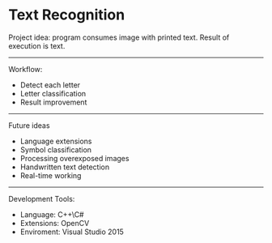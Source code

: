 # Text Recognition
Project idea: program consumes image with printed text. Result of execution is text.
<hr>
<p>Workflow: 
  <ul>
    <li> Detect each letter
    <li> Letter classification
    <li> Result improvement
  </ul>
</p>
<hr>
<p>Future ideas
  <ul>
    <li>Language extensions
    <li>Symbol classification
    <li>Processing overexposed images
    <li>Handwritten text detection
    <li>Real-time working
  </ul>
</p>
<hr>
<p>Development Tools:
  <ul>
    <li>Language: C++\C#
    <li>Extensions: OpenCV
    <li>Enviroment: Visual Studio 2015
   <ul>
 </p>
